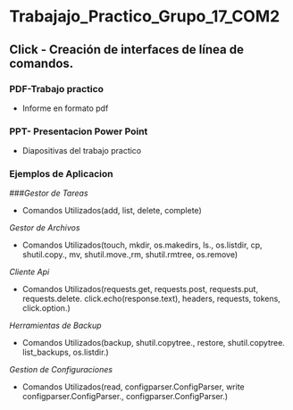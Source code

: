 # Trabajajo_Practico_Grupo_17_COM2

## Click - Creación de interfaces de línea de comandos.

### PDF-Trabajo practico
+ Informe en formato pdf 

### PPT- Presentacion Power Point
+ Diapositivas del trabajo practico

### Ejemplos de Aplicacion

###*Gestor de Tareas*
+ Comandos Utilizados(add, list, delete, complete)
   
*Gestor de Archivos*
+ Comandos Utilizados(touch, mkdir, os.makedirs, ls., os.listdir, cp, shutil.copy.,
  mv, shutil.move.,rm, shutil.rmtree, os.remove) 
 
*Cliente Api*
+ Comandos Utilizados(requests.get, requests.post, requests.put, requests.delete.
click.echo(response.text), headers, requests, tokens, click.option.)
  
*Herramientas de Backup*
+ Comandos Utilizados(backup, shutil.copytree., restore, shutil.copytree.
list_backups, os.listdir.)
  
*Gestion de Configuraciones*
+ Comandos Utilizados(read, configparser.ConfigParser, write
configparser.ConfigParser., configparser.ConfigParser.) 

